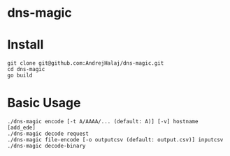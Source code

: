 # dns-magic

# Install
~~~~
git clone git@github.com:AndrejHalaj/dns-magic.git
cd dns-magic
go build
~~~~

# Basic Usage
~~~~
./dns-magic encode [-t A/AAAA/... (default: A)] [-v] hostname [add_ede]
./dns-magic decode request
./dns-magic file-encode [-o outputcsv (default: output.csv)] inputcsv
./dns-magic decode-binary
~~~~
